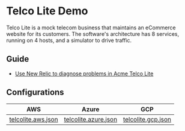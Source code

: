 # Telco Lite Demo
Telco Lite is a mock telecom business that maintains an eCommerce website for its customers. The software's architecture has 8 services, running on 4 hosts, and a simulator to drive traffic.

## Guide
* [Use New Relic to diagnose problems in Acme Telco Lite](https://developer.newrelic.com/automate-workflows/diagnose-problems) 
 
## Configurations
| AWS | Azure | GCP |
|---|---|---|
| [telcolite.aws.json](https://raw.githubusercontent.com/newrelic/demo-catalog/main/catalog/telco_lite/telcolite.aws.json) | [telcolite.azure.json](https://raw.githubusercontent.com/newrelic/demo-catalog/main/catalog/telco_lite/telcolite.azure.json) | [telcolite.gcp.json](https://raw.githubusercontent.com/newrelic/demo-catalog/main/catalog/telco_lite/telcolite.gcp.json) |

